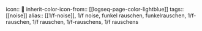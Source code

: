 icon:: 🎇
inherit-color-icon-from:: [[logseq-page-color-lightblue]]
tags:: [[noise]]
alias:: [[1/f-noise]], 1/f noise, funkel rauschen, funkelrauschen, 1/f-rauschen, 1/f rauschen, 1/f-rauschens, 1/f rauschens
